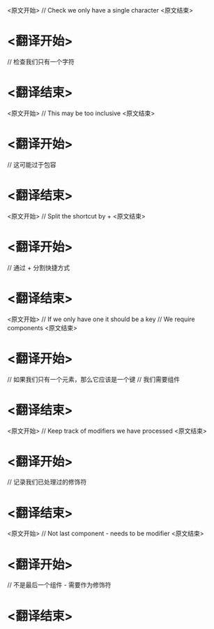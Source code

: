
<原文开始>
// Check we only have a single character
<原文结束>

# <翻译开始>
// 检查我们只有一个字符
# <翻译结束>


<原文开始>
// This may be too inclusive
<原文结束>

# <翻译开始>
// 这可能过于包容
# <翻译结束>


<原文开始>
// Split the shortcut by +
<原文结束>

# <翻译开始>
// 通过 + 分割快捷方式
# <翻译结束>


<原文开始>
	// If we only have one it should be a key
	// We require components
<原文结束>

# <翻译开始>
// 如果我们只有一个元素，那么它应该是一个键
// 我们需要组件
# <翻译结束>


<原文开始>
// Keep track of modifiers we have processed
<原文结束>

# <翻译开始>
// 记录我们已处理过的修饰符
# <翻译结束>


<原文开始>
// Not last component - needs to be modifier
<原文结束>

# <翻译开始>
// 不是最后一个组件 - 需要作为修饰符
# <翻译结束>


